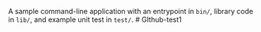 A sample command-line application with an entrypoint in `bin/`, library code
in `lib/`, and example unit test in `test/`.
#   G I t h u b - t e s t 1  
 